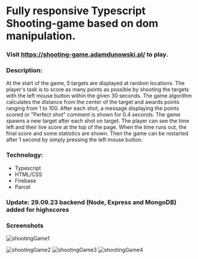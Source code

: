 # Fully responsive Typescript Shooting-game based on dom manipulation.

### Visit https://shooting-game.adamdunowski.pl/ to play.

### Description:

At the start of the game, 5 targets are displayed at random locations. The player's task is to score as many points as possible by shooting the targets with the left mouse button within the given 30 seconds. The game algorithm calculates the distance from the center of the target and awards points ranging from 1 to 100. After each shot, a message displaying the points scored or "Perfect shot" comment is shown for 0.4 seconds. The game spawns a new target after each shot on target. The player can see the time left and their live score at the top of the page. When the time runs out, the final score and some statistics are shown. Then the game can be restarted after 1 second by simply pressing the left mouse button.

### Technology:

- Typescript
- HTML/CSS
- Firebase
- Parcel

### Update: 29.09.23 backend (Node, Express and MongoDB) added for highscores

### Screenshots

![shootingGame1](https://user-images.githubusercontent.com/70273104/227780030-078bbc96-d098-436f-8a28-2c5c74530157.jpg)

![shootingGame2](https://user-images.githubusercontent.com/70273104/227781082-01300478-1632-4a66-aa1c-98f15715d4ec.png)
![shootingGame3](https://user-images.githubusercontent.com/70273104/227780413-068f6548-cb72-419c-a31c-1c2310bb3dc9.png)
![shootingGame4](https://user-images.githubusercontent.com/70273104/227780415-6cac958b-7771-4401-adb0-94e2f1b1988f.jpg)


